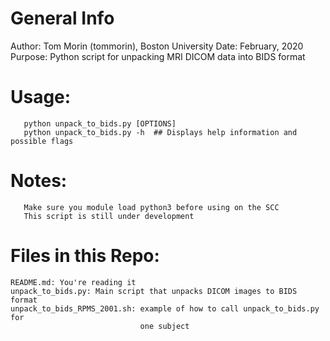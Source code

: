# General Info
Author: Tom Morin (tommorin), Boston University
Date: February, 2020
Purpose: Python script for unpacking MRI DICOM data into BIDS format
# Usage: 
       python unpack_to_bids.py [OPTIONS]
       python unpack_to_bids.py -h  ## Displays help information and possible flags

# Notes: 
       Make sure you module load python3 before using on the SCC
       This script is still under development

# Files in this Repo:
    README.md: You're reading it
    unpack_to_bids.py: Main script that unpacks DICOM images to BIDS format
    unpack_to_bids_RPMS_2001.sh: example of how to call unpack_to_bids.py for
                                 one subject


